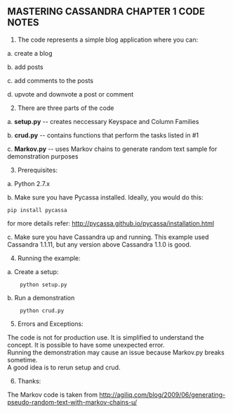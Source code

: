 MASTERING CASSANDRA CHAPTER 1 CODE NOTES
----------------------------------------

1. The code represents a simple blog application where you can:
 
 a. create a blog

 b. add posts

 c. add comments to the posts

 d. upvote and downvote a post or comment

2. There are three parts of the code

 a. **setup.py** -- creates neccessary Keyspace and Column Families

 b. **crud.py** -- contains functions that perform the tasks listed in #1

 c. **Markov.py** -- uses Markov chains to generate random text sample for demonstration purposes

3. Prerequisites:

 a. Python 2.7.x

 b. Make sure you have Pycassa installed. Ideally, you would do this:
		 
    pip install pycassa

 for more details refer: http://pycassa.github.io/pycassa/installation.html

 c. Make sure you have Cassandra up and running. This example used Cassandra 1.1.11, but any version above Cassandra 1.1.0 is good.

4. Running the example:

 a. Create a setup:

        python setup.py

 b. Run a demonstration

        python crud.py

5. Errors and Exceptions:

 The code is not for production use. It is simplified to understand the concept. It is possible to have some unexpected error.  
 Running the demonstration may cause an issue because Markov.py breaks sometime.  
 A good idea is to rerun setup and crud.

6. Thanks:

 The Markov code is taken from http://agiliq.com/blog/2009/06/generating-pseudo-random-text-with-markov-chains-u/
